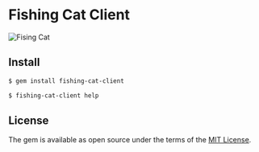 # Fishing Cat Client

![Fising Cat](https://cloud.githubusercontent.com/assets/706275/23012983/10ed1fa8-f46c-11e6-9093-1a44aa5aa1bf.png)

## Install

```bash
$ gem install fishing-cat-client
```

```bash
$ fishing-cat-client help
```

## License

The gem is available as open source under the terms of the [MIT License](http://opensource.org/licenses/MIT).

